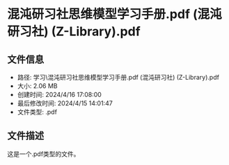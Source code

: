 ﻿# 混沌研习社思维模型学习手册.pdf (混沌研习社) (Z-Library).pdf

## 文件信息
- 路径: 学习\混沌研习社思维模型学习手册.pdf (混沌研习社) (Z-Library).pdf
- 大小: 2.06 MB
- 创建时间: 2024/4/16 17:08:00
- 最后修改时间: 2024/4/15 14:01:47
- 文件类型: .pdf

## 文件描述
这是一个.pdf类型的文件。

